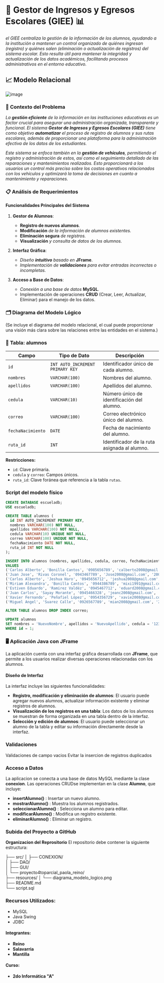 # 🚗 **Gestor de Ingresos y Egresos Escolares (GIEE)** 📊

*el GIEE centraliza la gestión de la información de los alumnos, ayudando a la institución a mantener un control organizado de quiénes ingresan (registro) y quiénes salen (eliminación o actualización de registros) del sistema escolar. Esto resulta útil para mantener la integridad y actualización de los datos académicos, facilitando procesos administrativos en el entorno educativo.*

## 📈 **Modelo Relacional**
![image](https://github.com/user-attachments/assets/5f123103-db60-4fb5-a255-5a56c721afc9)

### 📝 **Contexto del Problema**

*La **gestión eficiente** de la información en las instituciones educativas es un factor crucial para asegurar una administración organizada, transparente y funcional. El sistema **Gestor de Ingresos y Egresos Escolares (GIEE)** tiene como objetivo **automatizar** el proceso de registro de alumnos y sus rutas escolares, además de proporcionar una plataforma para la administración efectiva de los datos de los estudiantes.*

*Este sistema se enfoca también en la **gestión de vehículos**, permitiendo el registro y administración de estos, así como el seguimiento detallado de las reparaciones y mantenimientos realizados. Esto proporcionará a los usuarios un control más preciso sobre los costos operativos relacionados con los vehículos y optimizará la toma de decisiones en cuanto a mantenimiento y reparaciones.*

### 📋 **Análisis de Requerimientos**

#### **Funcionalidades Principales del Sistema**

1. **Gestor de Alumnos**:
   - **Registro de nuevos alumnos**.
   - **Modificación** *de la información de alumnos existentes.*
   - **Eliminación segura** *de registros.*
   - **Visualización** *y consulta de datos de los alumnos.*

2. **Interfaz Gráfica**:
   - *Diseño **intuitivo** basado en* **JFrame**.
   - *Implementación de **validaciones** para evitar entradas incorrectas o incompletas.*

3. **Acceso a Base de Datos**:
   - *Conexión a una base de datos* **MySQL**.
   - Implementación de operaciones **CRUD** (Crear, Leer, Actualizar, Eliminar) para el manejo de los datos.

### 🗂️ **Diagrama del Modelo Lógico**
(Se incluye el diagrama del modelo relacional, el cual puede proporcionar una visión más clara sobre las relaciones entre las entidades en el sistema.)

### 📝 **Tabla: alumnos**

| **Campo**         | **Tipo de Dato**    | **Descripción**                                              |
|-------------------|---------------------|--------------------------------------------------------------|
| `id`              | `INT AUTO_INCREMENT PRIMARY KEY` | Identificador único de cada alumno.                           |
| `nombres`         | `VARCHAR(100)`      | Nombres del alumno.                                           |
| `apellidos`       | `VARCHAR(100)`      | Apellidos del alumno.                                         |
| `cedula`          | `VARCHAR(10)`       | Número único de identificación del alumno.                   |
| `correo`          | `VARCHAR(100)`      | Correo electrónico único del alumno.                          |
| `fechaNacimiento` | `DATE`              | Fecha de nacimiento del alumno.                               |
| `ruta_id`         | `INT`               | Identificador de la ruta asignada al alumno.                  |

**Restricciones:**
- `id`: Clave primaria.
- `cedula` y `correo`: Campos únicos.
- `ruta_id`: Clave foránea que referencia a la tabla `rutas`.



### Script del modelo físico 
```sql
CREATE DATABASE escueladb;
USE escueladb;

CREATE TABLE alumnos (
  id INT AUTO_INCREMENT PRIMARY KEY,
  nombres VARCHAR(100) NOT NULL,
  apellidos VARCHAR(100) NOT NULL,
  cedula VARCHAR(10) UNIQUE NOT NULL,
  correo VARCHAR(100) UNIQUE NOT NULL,
  fechaNacimiento DATE NOT NULL,
  ruta_id INT NOT NULL
);

INSERT INTO alumnos (nombres, apellidos, cedula, correo, fechaNacimiento, ruta_id) 
VALUES 
('Carlos Alberto', 'Bonilla Cantos', '0985656789', 'calberto2008@gmail.com', '2008-05-11', 0),
('Juan Jose', 'Rivas Coronel', '0943467789', 'Jose2008@gmail.com', '2008-07-12', 0),
('Carlos Alberto', 'Jeshua Haro', '0945656712', 'jeshua2008@gmail.com', '2008-11-23', 0),
('Miriam Alexandra', 'Bonilla Cantos', '0944386789', 'mixi1991@gmail.com', '2007-01-11', 0),
('Estiven Eduardo', 'Ramirez Valdéz', '0945467712', 'eduard2008@gmail.com', '2007-12-12', 0),
('Juan Carlos', 'Sayay Morante', '0945466328', 'jeanc2008@gmail.com', '2008-12-24', 0),
('Xavier Fernando', 'Peñafiel López', '0954356729', 'xavie2008@gmail.com', '2008-04-23', 0),
('Miguel Angel', 'Suarez Calle', '0926567789', 'mian2008@gmail.com', '2008-01-01', 0);

ALTER TABLE alumnos DROP INDEX correo;

UPDATE alumnos 
SET nombres = 'NuevoNombre', apellidos = 'NuevoApellido', cedula = '1234567890', correo = 'nuevoemail@gmail.com', fechaNacimiento = '2000-01-01' 
WHERE id = 1;
```



### 🖥️ **Aplicación Java con JFrame**

La aplicación cuenta con una interfaz gráfica desarrollada con **JFrame**, que permite a los usuarios realizar diversas operaciones relacionadas con los alumnos.

#### **Diseño de Interfaz**

La interfaz incluye las siguientes funcionalidades:

- **Registro, modificación y eliminación de alumnos**: El usuario puede agregar nuevos alumnos, actualizar información existente y eliminar registros de alumnos.
- **Visualización de los registros en una tabla**: Los datos de los alumnos se muestran de forma organizada en una tabla dentro de la interfaz.
- **Selección y edición de alumnos**: El usuario puede seleccionar un alumno de la tabla y editar su información directamente desde la interfaz.


### Validaciones
Validaciones de campo vacios 
Evitar la insercion de registros duplicados 

### Acceso a Datos 
La aplicacion se conecta a una base de datos MySQL mediante la clase **conexion**. Las operaciones CRUDse implementan en la clase **Alumno**, que incluye:
- **insertAlumno()** : Insertar un nuevo alumno. 
- **mostrarAlumno()** : Muestra los alumnos registrados. 
- **seleccionarAlumno()** : Selecciona un alumno para editar.
- **modificarAlumno()** : Modifica un registro existente.
- **eliminarAlumno()** : Eliminar un registro.

### Subida del Proyecto a GitHub

**Organizacion del Reprositorio**
El repositorio debe contener la siguiente estructura:

├── src/
│   ├── CONEXION/                        
│   ├── DAO/                              
│   ├── GUI/                              
│   └── proyecto4toparcial_paola_reino/   
├── resources/
│   └── diagrama_modelo_logico.png        
├── README.md                             
└── script.sql                            

### **Recursos Utilizados:**
- MySQL
- Java Swing
- JDBC

#### **Integrantes:**
- **Reino**
- **Salavarria**
- **Mantilla**

#### **Curso:**
- **2do Informática "A"**
  
  
